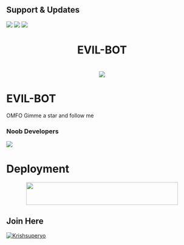 ## Support & Updates 
<a href="https://t.me/HelpingHand_Support"><img src="https://img.shields.io/badge/Join-Group%20Support-blue.svg?style=for-the-badge&logo=Telegram"></a> <a href="https://t.me/EvilBotNews"><img src="https://img.shields.io/badge/Join-Updates%20Channel-blue.svg?style=for-the-badge&logo=Telegram"></a>
<a href="https://youtube.com/channel/UCctlMhmmYBaAX_k4pk4T1QA"><img src="https://img.shields.io/badge/Subscribe%20Channel-red.svg?style=for-the-badge&logo=Youtube"></a>
  

<h1 align="center"><b>EVIL-BOT</b></h1>

# <p align="center"><a href="https://github.com/DASHINGLEGENDXD/EVIL-BOT"><img src="https://github-readme-stats.vercel.app/api/pin?username=DASHINGLEGENDXD&show_icons=true&theme=dracula&hide_border=true&repo=EVIL-BOT"></a></p>
<p align="center">
    
    
# EVIL-BOT
OMFO Gimme a star and follow me
    
    
### Noob Developers 
  <a href="https://t.me/Krishsuperyo"><img src="https://img.shields.io/badge/Piro%20 Krish-Green.svg?style=for-the-badge&logo=Python"></a>
    
    
    
# Deployment
    
<p align="center"><a href="https://heroku.com/deploy?template=https://github.com/DASHINGLEGENDXD/EVIL-BOT"> <img src="https://img.shields.io/badge/Deploy%20To%20Heroku-purple?style=for-the-badge&logo=heroku" width="400" height="60"/></a></p>

## Join Here 
[![Krishsuperyo](https://te.legra.ph/file/2f4c882becf087cb350c2.jpg)](https://telegram.me/ABOUT_DASHING_LEGEND)

